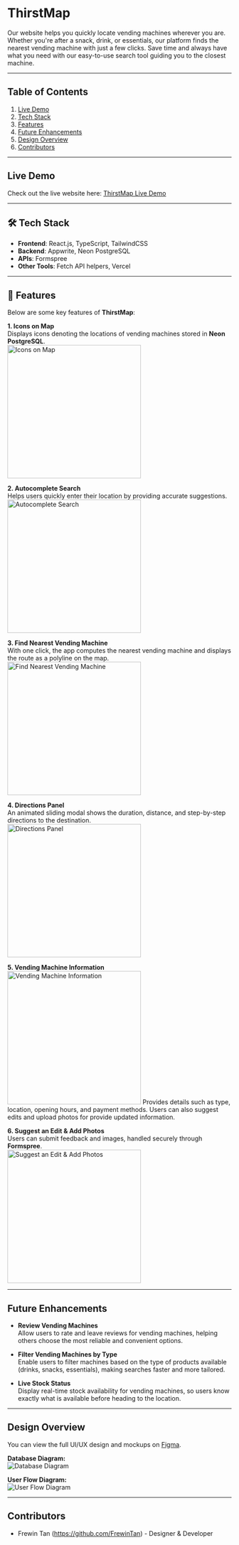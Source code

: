 # **ThirstMap**

Our website helps you quickly locate vending machines wherever you are. Whether you're after a snack, drink, or essentials, our platform finds the nearest vending machine with just a few clicks. Save time and always have what you need with our easy-to-use search tool guiding you to the closest machine.

---

## **Table of Contents**

1. [Live Demo](#live-demo)
2. [Tech Stack](#-tech-stack)
3. [Features](#-features)
4. [Future Enhancements](#future-enhancements)
5. [Design Overview](#design-overview)
6. [Contributors](#-contributors)

---

## **Live Demo**

Check out the live website here: [ThirstMap Live Demo](https://thirstmap.vercel.app)

---

## **🛠 Tech Stack**

- **Frontend**: React.js, TypeScript, TailwindCSS
- **Backend**: Appwrite, Neon PostgreSQL
- **APIs**: Formspree
- **Other Tools**: Fetch API helpers, Vercel

---

## **🚀 Features**

Below are some key features of **ThirstMap**:

**1. Icons on Map**  
		 Displays icons denoting the locations of vending machines stored in **Neon PostgreSQL**.  
		 <img src="/public/Image_1.png" alt="Icons on Map" width="300"/>

**2. Autocomplete Search**  
     Helps users quickly enter their location by providing accurate suggestions.  
     <img src="/public/Image_2.png" alt="Autocomplete Search" width="300"/>

**3. Find Nearest Vending Machine**  
     With one click, the app computes the nearest vending machine and displays the route as a polyline on the map.  
     <img src="/public/Image_3.png" alt="Find Nearest Vending Machine" width="300"/>

**4. Directions Panel**  
     An animated sliding modal shows the duration, distance, and step-by-step directions to the destination.  
     <img src="/public/Image_4.png" alt="Directions Panel" width="300"/>

**5. Vending Machine Information**  
   	 <img src="/public/Image_5.png" alt="Vending Machine Information" width="300"/>
   	 Provides details such as type, location, opening hours, and payment methods. Users can also suggest edits and upload photos for provide updated information.  

**6. Suggest an Edit & Add Photos**  
     Users can submit feedback and images, handled securely through **Formspree**.  
     <img src="/public/Image_6.png" alt="Suggest an Edit & Add Photos" width="300"/>

---

## Future Enhancements

- **Review Vending Machines**  
  Allow users to rate and leave reviews for vending machines, helping others choose the most reliable and convenient options.

- **Filter Vending Machines by Type**  
  Enable users to filter machines based on the type of products available (drinks, snacks, essentials), making searches faster and more tailored.

- **Live Stock Status**  
  Display real-time stock availability for vending machines, so users know exactly what is available before heading to the location.

---

## Design Overview

You can view the full UI/UX design and mockups on [Figma](https://www.figma.com/design/9ONCvPQ45EdTHNvzaRaSZH/ThirstMap?node-id=2-287&t=JbNKLhe4yUDzNi8W-1).

**Database Diagram:**  
![Database Diagram](/public/database_diagram.png)

**User Flow Diagram:**  
![User Flow Diagram](/public/lucidchart.png)

---

## Contributors

- Frewin Tan (https://github.com/FrewinTan) - Designer & Developer
